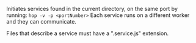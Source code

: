 Initiates services found in the current directory, on the same port by running: 
``hop -v -p <portNumber>``
Each service runs on a different worker and they can communicate.

Files that describe a service must have a ".service.js" extension.
